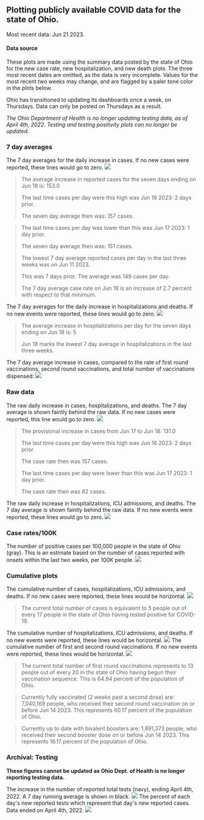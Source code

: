 ## Plotting publicly available COVID data for the state of Ohio. 

Most recent data: Jun 21 2023. 

#### Data source
These plots are made using the summary data posted by the state of Ohio for the new case rate,
    new hospitalization, and new death plots. The three most recent dates are omitted, as the data is very incomplete. Values for the most recent two weeks may change, and are flagged by a paler tone color in the plots below. 

Ohio has transitioned to updating its dashboards once a week, on Thursdays. Data can only be posted on Thursdays as a result. 

*The Ohio Department of Health is no longer updating testing data, as of April 4th, 2022. Testing and testing positivity plots can no longer be updated.* 

### 7 day averages
The 7 day averages for the daily increase in cases. If no new cases were reported, these lines would go to zero.
![](7dayaverage_cases.png)

>The average increase in reported cases for the seven days ending on Jun 18 is: 153.0
>
>The last time cases per day were this high was Jun 16 2023: 2 days prior.
>
>The seven day average then was: 157 cases.

>
>The last time cases per day was lower than this was Jun 17 2023: 1 day prior.
>
>The seven day average then was: 151 cases.
>
>The lowest 7 day average reported cases per day in the last three weeks was on Jun 11 2023.
>
>This was 7 days prior. The average was 149 cases per day.
>
>The 7 day average case rate on Jun 18 is an increase of 2.7 percent with respect to that minimum.

The 7 day averages for the daily increase in hospitalizations and deaths. If no new events were reported, these lines would go to zero.
![](7dayaverage_hospital.png)

>The average increase in hospitalizations per day for the seven days ending on Jun 18 is: 5
>
>Jun 18 marks the lowest 7 day average in hospitalizations in the last three weeks.

The 7 day average increase in cases, compared to the rate of first round vaccinations, second round vaccinations, and total number of vaccinations dispensed:
![](DailyVaccinationsCases.png)

### Raw data
The raw daily increase in cases, hospitalizations, and deaths. The 7 day average is shown faintly behind the raw data. If no new cases were reported, this line would go to zero.
![](DailyCases.png)

>The provisional increase in cases from Jun 17 to Jun 18: 131.0 
>
>The last time cases per day were this high was Jun 16 2023: 2 days prior. 
>
>The case rate then was 157 cases.
>
>The last time cases per day were lower than this was Jun 17 2023: 1 day prior. 
>
>The case rate then was 82 cases.

The raw daily increase in hospitalizations, ICU admissions, and deaths. The 7 day average is shown faintly behind the raw data. If no new events were reported, these lines would go to zero.
![](DailyHospitalizations.png)

### Case rates/100K 

The number of positive cases per 100,000 people in the state of Ohio (gray). This is an estimate based on the number of cases reported with onsets within the last two weeks, per 100K people.
![](7dayaverage_rate.png)
### Cumulative plots
The cumulative number of cases, hospitalizations, ICU admissions, and deaths. If no new cases were reported, these lines would be horizontal.
![](Cases.png)

>The current total number of cases is equivalent to 5 people out of every 17 people in the state of Ohio having tested positive for COVID-19.

The cumulative number of hospitalizations, ICU admissions, and deaths. If no new events were reported, these lines would be horizontal.
![](Hospitalizations.png)
The cumulative number of first and second round vaccinations. If no new events were reported, these lines would be horizontal.
![](Vaccinations.png)

>The current total number of first round vaccinations represents to 13 people out of every 20 in the state of Ohio having begun their vaccination sequence.
>This is 64.94 percent of the population of Ohio.

>Currently fully vaccinated (2 weeks past a second dose) are: 7,040,169 people, who received their second round vaccination on or before Jun 14 2023.
>This represents 60.17 percent of the population of Ohio.

>Currently up to date with bivalent boosters are: 1,891,373 people, who received their second booster dose on or before Jun 14 2023.
>This represents 16.17 percent of the population of Ohio.

### Archival: Testing
**These figures cannot be updated as Ohio Dept. of Health is no longer reporting testing data.**

The increase in the number of reported total tests (navy), ending April 4th, 2022. A 7 day running average is shown in black.
![](DailyTests.png)
The percent of each day's new reported tests which represent that day's new reported cases. Data ended on April 4th, 2022.
![](percentpositive_tests.png)


